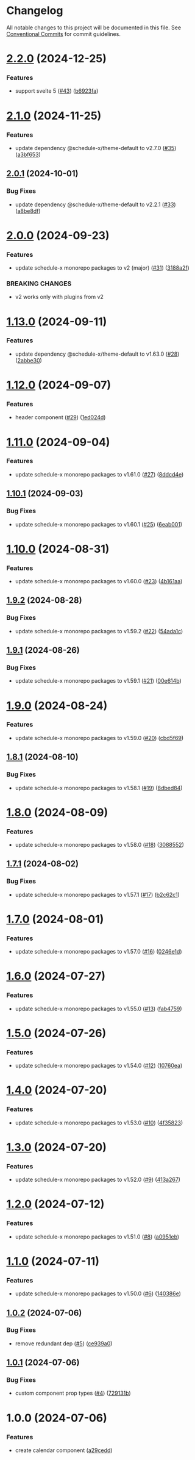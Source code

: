 # Changelog

All notable changes to this project will be documented in this file. See [Conventional Commits](https://conventionalcommits.org) for commit guidelines.

# [2.2.0](https://github.com/schedule-x/svelte/compare/v2.1.0...v2.2.0) (2024-12-25)


### Features

* support svelte 5 ([#43](https://github.com/schedule-x/svelte/issues/43)) ([b6923fa](https://github.com/schedule-x/svelte/commit/b6923fa396233bbe5b7196bd1ddfccf7b2d6c4d7))

# [2.1.0](https://github.com/schedule-x/svelte/compare/v2.0.1...v2.1.0) (2024-11-25)

### Features

- update dependency @schedule-x/theme-default to v2.7.0 ([#35](https://github.com/schedule-x/svelte/issues/35)) ([a3bf653](https://github.com/schedule-x/svelte/commit/a3bf65307a16a5d30218b28f6c79d768be2e865b))

## [2.0.1](https://github.com/schedule-x/svelte/compare/v2.0.0...v2.0.1) (2024-10-01)

### Bug Fixes

- update dependency @schedule-x/theme-default to v2.2.1 ([#33](https://github.com/schedule-x/svelte/issues/33)) ([a8be8df](https://github.com/schedule-x/svelte/commit/a8be8df1ce7aa8d9bfedccf6ba941553128f28db))

# [2.0.0](https://github.com/schedule-x/svelte/compare/v1.13.0...v2.0.0) (2024-09-23)

### Features

- update schedule-x monorepo packages to v2 (major) ([#31](https://github.com/schedule-x/svelte/issues/31)) ([3188a2f](https://github.com/schedule-x/svelte/commit/3188a2f0687d9f7ac3b83230770ceff886adbc36))

### BREAKING CHANGES

- v2 works only with plugins from v2

# [1.13.0](https://github.com/schedule-x/svelte/compare/v1.12.0...v1.13.0) (2024-09-11)

### Features

- update dependency @schedule-x/theme-default to v1.63.0 ([#28](https://github.com/schedule-x/svelte/issues/28)) ([2abbe30](https://github.com/schedule-x/svelte/commit/2abbe30b757c5858197101617adda839e1b88124))

# [1.12.0](https://github.com/schedule-x/svelte/compare/v1.11.0...v1.12.0) (2024-09-07)

### Features

- header component ([#29](https://github.com/schedule-x/svelte/issues/29)) ([1ed024d](https://github.com/schedule-x/svelte/commit/1ed024d6113dc06f8ee085855fa9ceef3891a974))

# [1.11.0](https://github.com/schedule-x/svelte/compare/v1.10.1...v1.11.0) (2024-09-04)

### Features

- update schedule-x monorepo packages to v1.61.0 ([#27](https://github.com/schedule-x/svelte/issues/27)) ([8ddcd4e](https://github.com/schedule-x/svelte/commit/8ddcd4ea3d799f191858f5127076228b2ab6927b))

## [1.10.1](https://github.com/schedule-x/svelte/compare/v1.10.0...v1.10.1) (2024-09-03)

### Bug Fixes

- update schedule-x monorepo packages to v1.60.1 ([#25](https://github.com/schedule-x/svelte/issues/25)) ([6eab001](https://github.com/schedule-x/svelte/commit/6eab001ea08d19f6433eba7d16dfaec7e4675bff))

# [1.10.0](https://github.com/schedule-x/svelte/compare/v1.9.2...v1.10.0) (2024-08-31)

### Features

- update schedule-x monorepo packages to v1.60.0 ([#23](https://github.com/schedule-x/svelte/issues/23)) ([4b161aa](https://github.com/schedule-x/svelte/commit/4b161aa93f47f9bd2b70b7d93d638d14bb76ecb9))

## [1.9.2](https://github.com/schedule-x/svelte/compare/v1.9.1...v1.9.2) (2024-08-28)

### Bug Fixes

- update schedule-x monorepo packages to v1.59.2 ([#22](https://github.com/schedule-x/svelte/issues/22)) ([54ada1c](https://github.com/schedule-x/svelte/commit/54ada1c9ae2677b833f2f4c52c8b1853bd33d388))

## [1.9.1](https://github.com/schedule-x/svelte/compare/v1.9.0...v1.9.1) (2024-08-26)

### Bug Fixes

- update schedule-x monorepo packages to v1.59.1 ([#21](https://github.com/schedule-x/svelte/issues/21)) ([00e614b](https://github.com/schedule-x/svelte/commit/00e614b8ff3e7b9d93d89769f73f6f37f56e84e9))

# [1.9.0](https://github.com/schedule-x/svelte/compare/v1.8.1...v1.9.0) (2024-08-24)

### Features

- update schedule-x monorepo packages to v1.59.0 ([#20](https://github.com/schedule-x/svelte/issues/20)) ([cbd5f69](https://github.com/schedule-x/svelte/commit/cbd5f6923a21bcf52248fced54119590a78553ca))

## [1.8.1](https://github.com/schedule-x/svelte/compare/v1.8.0...v1.8.1) (2024-08-10)

### Bug Fixes

- update schedule-x monorepo packages to v1.58.1 ([#19](https://github.com/schedule-x/svelte/issues/19)) ([8dbed84](https://github.com/schedule-x/svelte/commit/8dbed84761577e8041bca88687997cde36b5f2b5))

# [1.8.0](https://github.com/schedule-x/svelte/compare/v1.7.1...v1.8.0) (2024-08-09)

### Features

- update schedule-x monorepo packages to v1.58.0 ([#18](https://github.com/schedule-x/svelte/issues/18)) ([3088552](https://github.com/schedule-x/svelte/commit/30885528211a971da6e099c47e31d76cafe3b0b1))

## [1.7.1](https://github.com/schedule-x/svelte/compare/v1.7.0...v1.7.1) (2024-08-02)

### Bug Fixes

- update schedule-x monorepo packages to v1.57.1 ([#17](https://github.com/schedule-x/svelte/issues/17)) ([b2c62c1](https://github.com/schedule-x/svelte/commit/b2c62c19cf2ec95b6664aece10180fcdc44e12fa))

# [1.7.0](https://github.com/schedule-x/svelte/compare/v1.6.0...v1.7.0) (2024-08-01)

### Features

- update schedule-x monorepo packages to v1.57.0 ([#16](https://github.com/schedule-x/svelte/issues/16)) ([0246e1d](https://github.com/schedule-x/svelte/commit/0246e1dd04f77cdae934b48c7545efd9c422323c))

# [1.6.0](https://github.com/schedule-x/svelte/compare/v1.5.0...v1.6.0) (2024-07-27)

### Features

- update schedule-x monorepo packages to v1.55.0 ([#13](https://github.com/schedule-x/svelte/issues/13)) ([fab4759](https://github.com/schedule-x/svelte/commit/fab4759a3c154b09f0877e80ea3ff81493599bd4))

# [1.5.0](https://github.com/schedule-x/svelte/compare/v1.4.0...v1.5.0) (2024-07-26)

### Features

- update schedule-x monorepo packages to v1.54.0 ([#12](https://github.com/schedule-x/svelte/issues/12)) ([10760ea](https://github.com/schedule-x/svelte/commit/10760ea1f946591fe18645707cf021b66e9ae2b6))

# [1.4.0](https://github.com/schedule-x/svelte/compare/v1.3.0...v1.4.0) (2024-07-20)

### Features

- update schedule-x monorepo packages to v1.53.0 ([#10](https://github.com/schedule-x/svelte/issues/10)) ([4f35823](https://github.com/schedule-x/svelte/commit/4f35823f56efefb2662c61b3fa02f1c9c01c0063))

# [1.3.0](https://github.com/schedule-x/svelte/compare/v1.2.0...v1.3.0) (2024-07-20)

### Features

- update schedule-x monorepo packages to v1.52.0 ([#9](https://github.com/schedule-x/svelte/issues/9)) ([413a267](https://github.com/schedule-x/svelte/commit/413a2671783440ca1acf487790df190371864fa5))

# [1.2.0](https://github.com/schedule-x/svelte/compare/v1.1.0...v1.2.0) (2024-07-12)

### Features

- update schedule-x monorepo packages to v1.51.0 ([#8](https://github.com/schedule-x/svelte/issues/8)) ([a0951eb](https://github.com/schedule-x/svelte/commit/a0951eba4d600b285a33685911cd8cee0ae4ad41))

# [1.1.0](https://github.com/schedule-x/svelte/compare/v1.0.2...v1.1.0) (2024-07-11)

### Features

- update schedule-x monorepo packages to v1.50.0 ([#6](https://github.com/schedule-x/svelte/issues/6)) ([140386e](https://github.com/schedule-x/svelte/commit/140386ee400efe24ad9862bb0a0ea3212a180b9d))

## [1.0.2](https://github.com/schedule-x/svelte/compare/v1.0.1...v1.0.2) (2024-07-06)

### Bug Fixes

- remove redundant dep ([#5](https://github.com/schedule-x/svelte/issues/5)) ([ce939a0](https://github.com/schedule-x/svelte/commit/ce939a04839fe55a620d51339bb0349994733784))

## [1.0.1](https://github.com/schedule-x/svelte/compare/v1.0.0...v1.0.1) (2024-07-06)

### Bug Fixes

- custom component prop types ([#4](https://github.com/schedule-x/svelte/issues/4)) ([729131b](https://github.com/schedule-x/svelte/commit/729131b16eb20baaa83ef6573bf0490ed6de8e59))

# 1.0.0 (2024-07-06)

### Features

- create calendar component ([a29cedd](https://github.com/schedule-x/svelte/commit/a29ceddd5bd7cd20a69d547458626312cbe893db))
